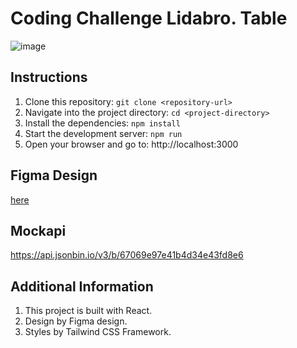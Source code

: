 # Coding Challenge Lidabro. Table
![image](https://github.com/user-attachments/assets/14dce379-9ab3-4625-8317-24e129d8a775)

## Instructions
1. Clone this repository:
   `git clone <repository-url>`
2. Navigate into the project directory:
   `cd <project-directory>`
3. Install the dependencies:
   `npm install`
4. Start the development server:
   `npm run`
5. Open your browser and go to:
   http://localhost:3000

## Figma Design
 [here](https://www.figma.com/design/toFy9zAvXCFwOqT8xIly0N/Test-Table-Lidabro-Orders?node-id=0-12121&m=dev&t=Yx7rNalq6AEaHqmw-1)

## Mockapi
https://api.jsonbin.io/v3/b/67069e97e41b4d34e43fd8e6

## Additional Information
1. This project is built with React.
2. Design by Figma design.
3. Styles by Tailwind CSS Framework.
